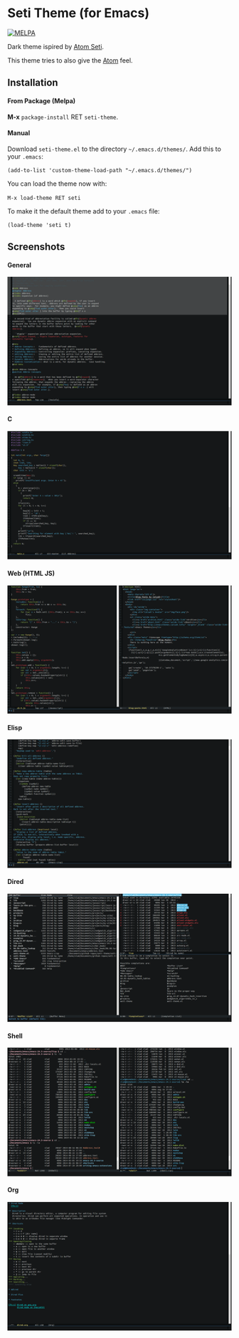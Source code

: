 Seti Theme (for Emacs)
======================

[![MELPA](http://melpa.org/packages/seti-theme-badge.svg)](http://melpa.org/#/seti-theme)

Dark theme ispired by [Atom Seti](https://github.com/jesseweed/seti-ui).

This theme tries to also give the [Atom](https://github.com/atom/atom) feel.

Installation
-----------
#### From Package (Melpa)

**M-x** `package-install` RET `seti-theme`.

#### Manual

Download `seti-theme.el` to the directory `~/.emacs.d/themes/`. Add this to your
`.emacs`:

```elisp
(add-to-list 'custom-theme-load-path "~/.emacs.d/themes/")
```

You can load the theme now with:

`M-x load-theme RET seti`

To make it the default theme add to your `.emacs` file:

```elisp
(load-theme 'seti t)
```

Screenshots
-----------

#### General
![General](/img/seti-general.png)
#### C
![C](/img/seti-c.png)
#### Web (HTML JS)
![Web](/img/seti-web.png)
#### Elisp
![Elisp](/img/seti-elisp.png)
#### Dired
![Dired](/img/seti-dired.png)
#### Shell
![Shell](/img/seti-shell.png)
#### Org
![Org](/img/seti-org.png)
